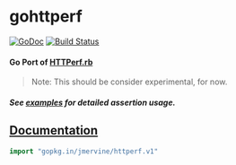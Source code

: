 # gohttperf

[![GoDoc](http://godoc.org/gopkg.in/jmervine/httperf.v1?status.png)](http://godoc.org/gopkg.in/jmervine/httperf.v1)    [![Build Status](https://travis-ci.org/jmervine/gohttperf.svg?branch=master)](https://travis-ci.org/jmervine/gohttperf)

#### Go Port of [HTTPerf.rb](https://github.com/jmervine/httperfrb)

> Note: This should be consider experimental, for now.

##### See [examples](_example) for detailed assertion usage.

## [Documentation](http://godoc.org/gopkg.in/jmervine/httperf.v1)

```go
import "gopkg.in/jmervine/httperf.v1"
```
